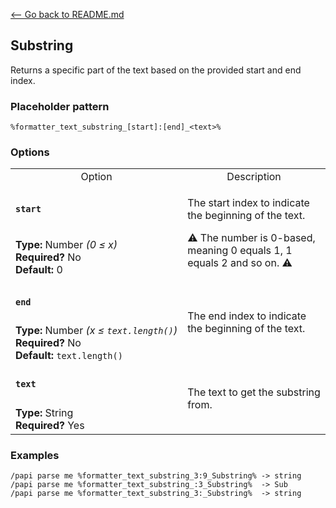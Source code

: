 [\<-- Go back to README.md](/README.md)

## Substring

Returns a specific part of the text based on the provided start and end index.

### Placeholder pattern

`%formatter_text_substring_[start]:[end]_<text>%`

### Options

<table>
  <tr>
    <td align="center" nowrap="nowrap">Option</td>
    <td align="center" nowrap="nowrap">Description</td>
  <tr>
  <tr>
    <td nowrap="nowrap"><h4><code>start</code></h4></td>
    <td rowspan="2">
      <p>The start index to indicate the beginning of the text.</p>
      <p>⚠️ The number is 0-based, meaning 0 equals 1, 1 equals 2 and so on. ⚠️</p>
    </td>
  </tr>
  <tr>
    <td nowrap="nowrap"><b>Type:</b> Number <i>(0 ≤ x)</i><br><b>Required?</b> No<br><b>Default:</b> 0</td>
  </tr>
  <tr>
    <td nowrap="nowrap"><h4><code>end</code></h4></td>
    <td rowspan="2">The end index to indicate the beginning of the text.</td>
  </tr>
  <tr>
    <td nowrap="nowrap"><b>Type:</b> Number <i>(x ≤ <code>text.length()</code>)</i><br><b>Required?</b> No<br><b>Default:</b> <code>text.length()</code></td>
  </tr>
  <tr>
    <td nowrap="nowrap"><h4><code>text</code></h4></td>
    <td rowspan="2">The text to get the substring from.</td>
  </tr>
  <tr>
    <td nowrap="nowrap"><b>Type:</b> String<br><b>Required?</b> Yes
  </tr>
</table>

### Examples
```
/papi parse me %formatter_text_substring_3:9_Substring% -> string
/papi parse me %formatter_text_substring_:3_Substring%  -> Sub
/papi parse me %formatter_text_substring_3:_Substring%  -> string
```